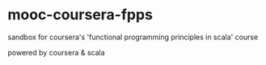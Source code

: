# mooc-coursera-fpps
sandbox for coursera's 'functional programming principles in scala' course

powered by coursera & scala
